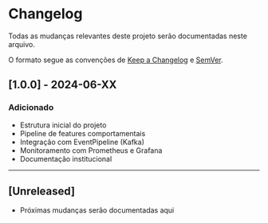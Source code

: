 # Changelog

Todas as mudanças relevantes deste projeto serão documentadas neste arquivo.

O formato segue as convenções de [Keep a Changelog](https://keepachangelog.com/pt-BR/1.0.0/) e [SemVer](https://semver.org/lang/pt-BR/).

## [1.0.0] - 2024-06-XX
### Adicionado
- Estrutura inicial do projeto
- Pipeline de features comportamentais
- Integração com EventPipeline (Kafka)
- Monitoramento com Prometheus e Grafana
- Documentação institucional

---

## [Unreleased]
- Próximas mudanças serão documentadas aqui 